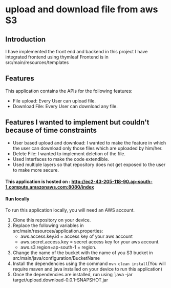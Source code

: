 # upload and download file from aws S3

## Introduction

I have implemented the front end and backend in this project
I have integrated frontend using thymleaf
Frontend is in src/main/resources/templates
## Features

This application contains the APIs for the following features:

- File upload: Every User can upload file.
- Download File: Every User can download any file.

## Features I wanted to implement but couldn't because of time constraints

- User based upload and download: I wanted to make the feature in which the user can download only those files which are uploaded by him/her.
- Delete File: I wanted to implement deletion of the file.
- Used Interfaces to make the code extendible.
- Used multiple layers so that repository does not get exposed to the user to make more secure.

#### This application is hosted on : http://ec2-43-205-118-90.ap-south-1.compute.amazonaws.com:8080/index

#### Run locally

To run this application locally, you will need an AWS account.

1. Clone this repository on your device.
2. Replace the following variables in src/main/resources/application.properties:
   - aws.access.key.id = access key of your aws account
   - aws.secret.access.key = secret access key for your aws account.
   - aws.s3.region=ap-south-1 = region.
3. Change the name of the bucket with the name of you S3 bucket in src/main/java/configuration/BucketName
4. Install the dependencies using the command `mvn clean install`(You will require maven and java installed on your device to run this application)
5. Once the dependencies are installed, run using `java -jar target/upload.download-0.0.1-SNAPSHOT.jar
